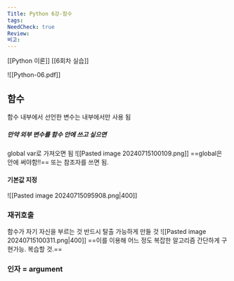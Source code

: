 ```yaml
---
Title: Python 6강-함수
tags: 
NeedCheck: true
Review: 
비고:
---
```

[[Python 이론]]
[[6회차 실습]]

![[Python-06.pdf]]

## 함수
함수 내부에서 선언한 변수는 내부에서만 사용 됨
##### 만약 외부 변수를 함수 안에 쓰고 싶으면
global var로 가져오면 됨
![[Pasted image 20240715100109.png]]
==global은 안에 써야함!!==
또는 참조자를 쓰면 됨.

#### 기본값 지정
![[Pasted image 20240715095908.png|400]]

### 재귀호출
함수가 자기 자신을 부르는 것
반드시 탈출 가능하게 만들 것
![[Pasted image 20240715100311.png|400]]
==이를 이용해 어느 정도 복잡한 알고리즘 간단하게 구현가능. 복습할 것.==

### 인자 = argument